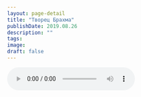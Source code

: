 ```yaml
---
layout: page-detail
title: "Творец Брахма"
publishDate: 2019.08.26
description: ""
tags:
image:
draft: false
---
```


<audio title="2019.08.26 - Творец Брахма.mp3" src="/upload/iblock/302/30271c010b37a9a3eca3a21e3b8d662d.mp3" controls=""></audio>

  
